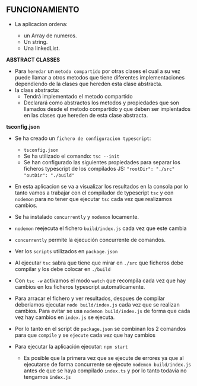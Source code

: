 ## FUNCIONAMIENTO

- La aplicacion ordena:

  - un Array de numeros.
  - Un string.
  - Una linkedList.

**ABSTRACT CLASSES**

- Para `heredar` un `metodo compartido` por otras clases el cual a su vez puede llamar a otros metodos que tiene diferentes implementaciones dependiendo de la clases que hereden esta clase abstracta.
- la class abstracta:
  - Tendrá implementado el metodo compartido
  - Declarará como abstractos los metodos y propiedades que son llamados desde el metodo compartido y que deben ser implentados en las clases que hereden de esta clase abstracta.

**tsconfig.json**

- Se ha creado un `fichero de configuracion typescript`:

  - `tsconfig.json`
  - Se ha utilizado el comando:
    `tsc --init`
  - Se han configurado las siguientes propiedades para separar los ficheros typescript de los compilados JS:
    `"rootDir": "./src"`
    `"outDir": "./build"`

- En esta aplicacion se va a visualizar los resultados en la consola por lo tanto vamos a trabajar con el compilador de typescript `tsc` y con `nodemon` para no tener que ejecutar `tsc` cada vez que realizamos cambios.
- Se ha instalado `concurrently` y `nodemon` locamente.
- `nodemon` reejecuta el fichero `build/index.js` cada vez que este cambia
- `concurrently` permite la ejecución concurrente de comandos.
- Ver los `scripts` utilizados en `package.json`

- Al ejecutar `tsc` sabra que tiene que mirar en `./src` que ficheros debe compilar y los debe colocar en `./build`
- Con `tsc -w` activamos el modo `watch` que recompila cada vez que hay cambios en los ficheros typescript automaticamente.
- Para arracar el fichero y ver resultados, despues de compilar deberiamos ejecutar `node build/index.js` cada vez que se realizan cambios. Para evitar se usa `nodemon build/index.js` de forma que cada vez hay cambios en `index.js` se ejecuta.
- Por lo tanto en el script de `package.json` se combinan los 2 comandos para que `compile` y se `ejecute` cada vez que hay cambios

- Para ejecutar la aplicación ejecutar:
  `npm start`
  - Es posible que la primera vez que se ejecute de errores ya que al ejecutarse de forma concurrente se ejecute `nodemon build/index.js` antes de que se haya compilado `index.ts` y por lo tanto todavia no tengamos `index.js`
